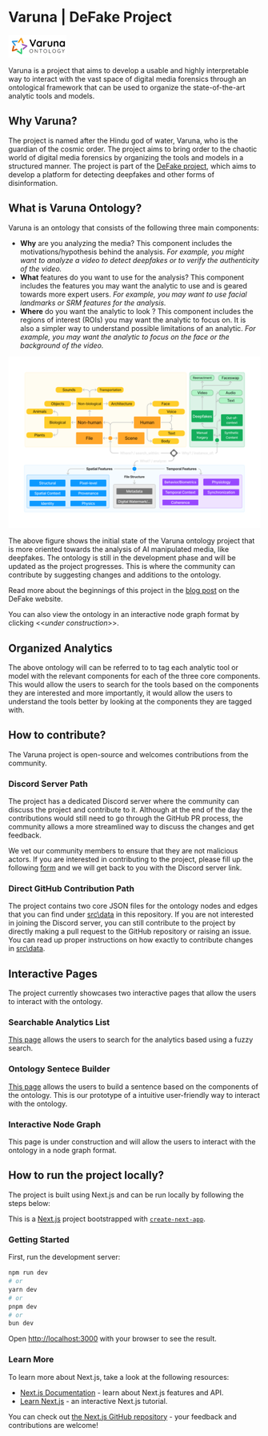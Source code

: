 # Varuna | DeFake Project
![varuna-logo](varuna-logo.png)

Varuna is a project that aims to develop a usable and highly interpretable way to interact with the vast space of digital media forensics through an ontological framework that can be used to organize the state-of-the-art analytic tools and models.

## Why Varuna?
The project is named after the Hindu god of water, Varuna, who is the guardian of the cosmic order. The project aims to bring order to the chaotic world of digital media forensics by organizing the tools and models in a structured manner. The project is part of the [DeFake project](https://defake.app/about), which aims to develop a platform for detecting deepfakes and other forms of disinformation.

## What is Varuna Ontology?
Varuna is an ontology that consists of the following three main components:
- **Why** are you analyzing the media? This component includes the motivations/hypothesis behind the analysis. *For example, you might want to analyze a video to detect deepfakes or to verify the authenticity of the video.*
- **What** features do you want to use for the analysis? This component includes the features you may want the analytic to use and is geared towards more expert users. *For example, you may want to use facial landmarks or SRM features for the analysis.*
- **Where** do you want the analytic to look ? This component includes the regions of interest (ROIs) you may want the analytic to focus on. It is also a simpler way to understand possible limitations of an analytic. *For example, you may want the analytic to focus on the face or the background of the video.*

![alt text](varuna-ontology.png)

The above figure shows the initial state of the Varuna ontology project that is more oriented towards the analysis of AI manipulated media, like deepfakes. The ontology is still in the development phase and will be updated as the project progresses. This is where the community can contribute by suggesting changes and additions to the ontology.

Read more about the beginnings of this project in the [blog post](https://blog.defake.app/building-a-more-explainable-analyst-centered-deepfake-detection-tool/) on the DeFake website.

You can also view the ontology in an interactive node graph format by clicking <<*under construction*>>.

## Organized Analytics
The above ontology will can be referred to to tag each analytic tool or model with the relevant components for each of the three core components. This would allow the users to search for the tools based on the components they are interested and more importantly, it would allow the users to understand the tools better by looking at the components they are tagged with.

## How to contribute?
The Varuna project is open-source and welcomes contributions from the community. 

### Discord Server Path
The project has a dedicated Discord server where the community can discuss the project and contribute to it. Although at the end of the day the contributions would still need to go through the GitHub PR process, the community allows a more streamlined way to discuss the changes and get feedback.

We vet our community members to ensure that they are not malicious actors. If you are interested in contributing to the project, please fill up the following [form](https://docs.google.com/forms/d/e/1FAIpQLSfuiLu2DKN4PdyRvat7zz0RWVBi53me8jY-6h82mlFE4lSKGQ/viewform?usp=sf_link) and we will get back to you with the Discord server link.

### Direct GitHub Contribution Path
The project contains two core JSON files for the ontology nodes and edges that you can find under [src\data](https://github.com/nviable/varuna/tree/master/src/data) in this repository. If you are not interested in joining the Discord server, you can still contribute to the project by directly making a pull request to the GitHub repository or raising an issue. You can read up proper instructions on how exactly to contribute changes in [src\data](https://github.com/nviable/varuna/tree/master/src/data).

## Interactive Pages
The project currently showcases two interactive pages that allow the users to interact with the ontology. 

### Searchable Analytics List
[This page](https://dim-fontology.vercel.app/analytics) allows the users to search for the analytics based using a fuzzy search.

### Ontology Sentece Builder
[This page](https://dim-fontology.vercel.app/ontology) allows the users to build a sentence based on the components of the ontology. This is our prototype of a intuitive user-friendly way to interact with the ontology.

### Interactive Node Graph
This page is under construction and will allow the users to interact with the ontology in a node graph format.

## How to run the project locally?
The project is built using Next.js and can be run locally by following the steps below:

This is a [Next.js](https://nextjs.org/) project bootstrapped with [`create-next-app`](https://github.com/vercel/next.js/tree/canary/packages/create-next-app).

### Getting Started

First, run the development server:

```bash
npm run dev
# or
yarn dev
# or
pnpm dev
# or
bun dev
```

Open [http://localhost:3000](http://localhost:3000) with your browser to see the result.

### Learn More

To learn more about Next.js, take a look at the following resources:

- [Next.js Documentation](https://nextjs.org/docs) - learn about Next.js features and API.
- [Learn Next.js](https://nextjs.org/learn) - an interactive Next.js tutorial.

You can check out [the Next.js GitHub repository](https://github.com/vercel/next.js/) - your feedback and contributions are welcome!
